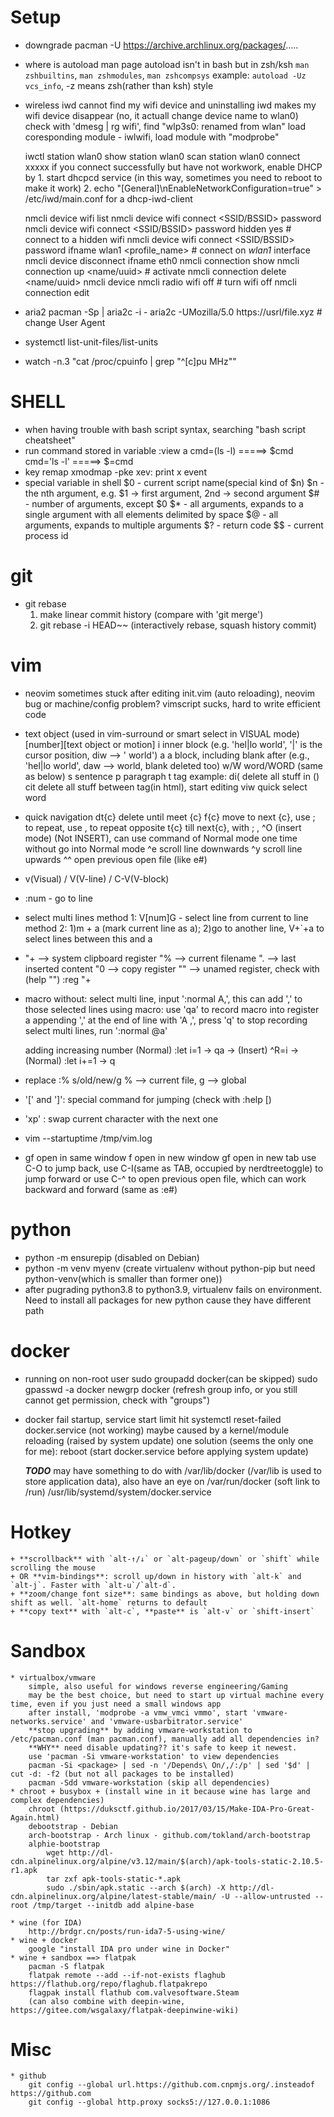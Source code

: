 # Setup
* downgrade
	pacman -U https://archive.archlinux.org/packages/.....
* where is autoload man page
	autoload isn't in bash but in zsh/ksh
	`man zshbuiltins`, `man zshmodules`, `man zshcompsys`
	example: `autoload -Uz vcs_info`, -z means zsh(rather than ksh) style
* wireless
	iwd cannot find my wifi device and uninstalling iwd makes my wifi device disappear
	(no, it actuall change device name to wlan0) check with 'dmesg | rg wifi', find "wlp3s0: renamed from wlan"
	load coresponding module - iwlwifi, load module with "modprobe"

	iwctl
	station wlan0 show
	station wlan0 scan
	station wlan0 connect xxxxx
	if you connect successfully but have not workwork, enable DHCP by
		1. start dhcpcd service (in this way, sometimes you need to reboot to make it work)
		2. echo "[General]\nEnableNetworkConfiguration=true" > /etc/iwd/main.conf for a dhcp-iwd-client

	nmcli device wifi list
	nmcli device wifi connect <SSID/BSSID> password <password>
	nmcli device wifi connect <SSID/BSSID> password <password> hidden yes # connect to a hidden wifi
	nmcli device wifi connect <SSID/BSSID> password <password> ifname wlan1 <profile_name> # connect on *wlan1* interface
	nmcli device disconnect ifname eth0
	nmcli connection show
	nmcli connection up <name/uuid> # activate
	nmcli connection delete <name/uuid>
	nmcli device
	nmcli radio wifi off # turn wifi off
	nmcli connection edit <connection name>
* aria2
	pacman -Sp <package> | aria2c -i -
	aria2c -UMozilla/5.0 https://usrl/file.xyz # change User Agent
* systemctl list-unit-files/list-units
* watch -n.3 "cat /proc/cpuinfo | grep \"^[c]pu MHz\""


# SHELL
* when having trouble with bash script syntax, searching "bash script cheatsheet"
* run command stored in variable
:view a
	cmd=(ls -l) =====> $cmd
	cmd='ls -l' =====> $=cmd
* key remap
	xmodmap -pke
	xev: print x event
* special variable in shell
	$0 - current script name(special kind of $n)
	$n - the nth argument, e.g. $1 -> first argument, 2nd -> second argument
	$# - number of arguments, except $0
	$* - all arguments, expands to a single argument with all elements delimited by space
	$@ - all arguments, expands to multiple arguments
	$? - return code
	$$ - current process id

# git
* git rebase
	1. make linear commit history (compare with 'git merge')
	2. git rebase -i HEAD~~ (interactively rebase, squash history commit)

# vim

* neovim sometimes stuck after editing init.vim (auto reloading), neovim bug or machine/config problem?
	vimscript sucks, hard to write efficient code
* text object (used in vim-surround or smart select in VISUAL mode)
	[number]<command>[text object or motion]
	i			inner block (e.g. 'hel|lo world', '|' is the cursor position, diw --> ' world')
	a			a block, including blank after (e.g., 'hel|lo world', daw --> world, blank deleted too)
	w/W		word/WORD (same as below)
	s			sentence
	p			paragraph
	t			tag
	example:
		di(					delete all stuff in ()
		cit					delete all stuff between tag(in html), start editing
		viw					quick select word
* quick navigation
	dt{c}				delete until meet {c}
	f{c}				move to next {c}, use ; to repeat, use , to repeat opposite
	t{c}				till next{c}, with ; ,
	^O					(insert mode) (Not INSERT), can use command of Normal mode one time without go into Normal mode
	^e					scroll line downwards
	^y					scroll line upwards
	^^					open previous open file (like e#)
* v(Visual) / V(V-line) / C-V(V-block)
* :num - go to line <num>
* select multi lines
	method 1: V[num]G - select line from current to line <num>
	method 2: 1)m + a (mark current line as a); 2)go to another line, V+`+a to select lines between this and a
* "+ --> system clipboard register
	"% --> current filename
	". --> last inserted content
	"0 --> copy register
	"" --> unamed register, check with (help "")
	:reg "+
* macro
	without: select multi line, input ':normal A,', this can add ',' to those selected lines
	using macro:
		use 'qa' to record macro into register a
		appending ',' at the end of line with 'A ,', press 'q' to stop recording
		select multi lines, run ':normal @a'

	adding increasing number
		(Normal) :let i=1 -> qa -> (Insert) ^R=i -> (Normal) :let i+=1 -> q
* replace
	:% s/old/new/g				% --> current file, g --> global
* '[' and ']': special command for jumping (check with :help [)
* 'xp' : swap current character with the next one
* vim --startuptime /tmp/vim.log
* gf				open in same window
	<c-w>f		open in new window
	<c-w>gf		open in new tab
	use C-O to jump back, use C-I(same as TAB, occupied by nerdtreetoggle) to jump forward
	or use C-^ to open previous open file, which can work backward and forward (same as :e#)


# python
* python -m ensurepip (disabled on Debian)
* python -m venv myenv (create virtualenv without python-pip but need python-venv(which is smaller than former one))
* after pugrading python3.8 to python3.9, virtualenv fails on environment. Need to install all packages for new python
cause they have different path

# docker
* running on non-root user
	sudo groupadd docker(can be skipped)
	sudo gpasswd -a <user name> docker
	newgrp docker (refresh group info, or you still cannot get permission, check with "groups")
* docker fail startup, service start limit hit
	systemctl reset-failed docker.service (not working)
	maybe caused by a kernel/module reloading (raised by system update)
	one solution (seems the only one for me): reboot (start docker.service before applying system update)

	***TODO***
	may have something to do with /var/lib/docker (/var/lib is used to store application data), also have an eye on /var/run/docker (soft link to /run)
	/usr/lib/systemd/system/docker.service

# Hotkey
	+ **scrollback** with `alt-↑/↓` or `alt-pageup/down` or `shift` while scrolling the mouse
	+ OR **vim-bindings**: scroll up/down in history with `alt-k` and `alt-j`. Faster with `alt-u`/`alt-d`.
	+ **zoom/change font size**: same bindings as above, but holding down shift as well. `alt-home` returns to default
	+ **copy text** with `alt-c`, **paste** is `alt-v` or `shift-insert`

# Sandbox
	* virtualbox/vmware
		simple, also useful for windows reverse engineering/Gaming
		may be the best choice, but need to start up virtual machine every time, even if you just need a small windows app
		after install, 'modprobe -a vmw_vmci vmmo', start 'vmware-networks.service' and 'vmware-usbarbitrator.service'
		**stop upgrading** by adding vmware-workstation to /etc/pacman.conf (man pacman.conf), manually add all dependencies in?
		**WHY** need disable updating?? it's safe to keep it newest.
		use 'pacman -Si vmware-workstation' to view dependencies
		pacman -Si <package> | sed -n '/Depends\ On/,/:/p' | sed '$d' | cut -d: -f2 (but not all packages to be installed)
		pacman -Sdd vmware-workstation (skip all dependencies)
	* chroot + busybox + (install wine in it because wine has large and complex dependencies)
		chroot (https://duksctf.github.io/2017/03/15/Make-IDA-Pro-Great-Again.html)
		debootstrap - Debian
		arch-bootstrap - Arch linux - github.com/tokland/arch-bootstrap
		alphie-bootstrap
			wget http://dl-cdn.alpinelinux.org/alpine/v3.12/main/$(arch)/apk-tools-static-2.10.5-r1.apk
			tar zxf apk-tools-static-*.apk
			sudo ./sbin/apk.static --arch $(arch) -X http://dl-cdn.alpinelinux.org/alpine/latest-stable/main/ -U --allow-untrusted --root /tmp/target --initdb add alpine-base

	* wine (for IDA)
		http://brdgr.cn/posts/run-ida7-5-using-wine/
	* wine + docker
		google "install IDA pro under wine in Docker"
	* wine + sandbox ==> flatpak
		pacman -S flatpak
		flatpak remote --add --if-not-exists flaghub https://flathub.org/repo/flaghub.flatpakrepo
		flagpak install flathub com.valvesoftware.Steam
		(can also combine with deepin-wine, https://gitee.com/wsgalaxy/flatpak-deepinwine-wiki)

# Misc
	* github
		git config --global url.https://github.com.cnpmjs.org/.insteadof https://github.com
		git config --global http.proxy socks5://127.0.0.1:1086
